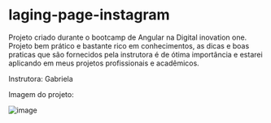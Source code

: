 # laging-page-instagram

Projeto criado durante o bootcamp de Angular na Digital inovation one. Projeto bem prático e bastante rico em conhecimentos, as dicas e boas praticas que são fornecidos pela instrutora é de ótima importância e estarei aplicando em meus projetos profissionais e acadêmicos. 

Instrutora: Gabriela

Imagem do projeto:

![image](https://user-images.githubusercontent.com/49026950/110265270-f578f180-7f99-11eb-92a8-6a5e6d89d082.png)
